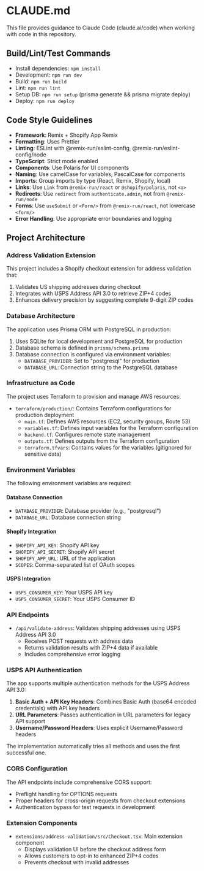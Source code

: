 # CLAUDE.md

This file provides guidance to Claude Code (claude.ai/code) when working with code in this repository.

## Build/Lint/Test Commands

- Install dependencies: `npm install`
- Development: `npm run dev`
- Build: `npm run build`
- Lint: `npm run lint`
- Setup DB: `npm run setup` (prisma generate && prisma migrate deploy)
- Deploy: `npm run deploy`

## Code Style Guidelines

- **Framework**: Remix + Shopify App Remix
- **Formatting**: Uses Prettier
- **Linting**: ESLint with @remix-run/eslint-config, @remix-run/eslint-config/node
- **TypeScript**: Strict mode enabled
- **Components**: Use Polaris for UI components
- **Naming**: Use camelCase for variables, PascalCase for components
- **Imports**: Group imports by type (React, Remix, Shopify, local)
- **Links**: Use `Link` from `@remix-run/react` or `@shopify/polaris`, not `<a>`
- **Redirects**: Use `redirect` from `authenticate.admin`, not from `@remix-run/node`
- **Forms**: Use `useSubmit` or `<Form/>` from `@remix-run/react`, not lowercase `<form/>`
- **Error Handling**: Use appropriate error boundaries and logging

## Project Architecture

### Address Validation Extension

This project includes a Shopify checkout extension for address validation that:

1. Validates US shipping addresses during checkout
2. Integrates with USPS Address API 3.0 to retrieve ZIP+4 codes
3. Enhances delivery precision by suggesting complete 9-digit ZIP codes

### Database Architecture

The application uses Prisma ORM with PostgreSQL in production:

1. Uses SQLite for local development and PostgreSQL for production
2. Database schema is defined in `prisma/schema.prisma`
3. Database connection is configured via environment variables:
   - `DATABASE_PROVIDER`: Set to "postgresql" for production
   - `DATABASE_URL`: Connection string to the PostgreSQL database

### Infrastructure as Code

The project uses Terraform to provision and manage AWS resources:

- `terraform/production/`: Contains Terraform configurations for production deployment
  - `main.tf`: Defines AWS resources (EC2, security groups, Route 53)
  - `variables.tf`: Defines input variables for the Terraform configuration
  - `backend.tf`: Configures remote state management
  - `outputs.tf`: Defines outputs from the Terraform configuration
  - `terraform.tfvars`: Contains values for the variables (gitignored for sensitive data)

### Environment Variables

The following environment variables are required:

#### Database Connection
- `DATABASE_PROVIDER`: Database provider (e.g., "postgresql")
- `DATABASE_URL`: Database connection string

#### Shopify Integration
- `SHOPIFY_API_KEY`: Shopify API key
- `SHOPIFY_API_SECRET`: Shopify API secret
- `SHOPIFY_APP_URL`: URL of the application
- `SCOPES`: Comma-separated list of OAuth scopes

#### USPS Integration
- `USPS_CONSUMER_KEY`: Your USPS API key
- `USPS_CONSUMER_SECRET`: Your USPS Consumer ID

### API Endpoints

- `/api/validate-address`: Validates shipping addresses using USPS Address API 3.0
  - Receives POST requests with address data
  - Returns validation results with ZIP+4 data if available
  - Includes comprehensive error logging
  
### USPS API Authentication

The app supports multiple authentication methods for the USPS Address API 3.0:

1. **Basic Auth + API Key Headers**: Combines Basic Auth (base64 encoded credentials) with API key headers
2. **URL Parameters**: Passes authentication in URL parameters for legacy API support
3. **Username/Password Headers**: Uses explicit Username/Password headers

The implementation automatically tries all methods and uses the first successful one.

### CORS Configuration

The API endpoints include comprehensive CORS support:
- Preflight handling for OPTIONS requests
- Proper headers for cross-origin requests from checkout extensions
- Authentication bypass for test requests in development

### Extension Components

- `extensions/address-validation/src/Checkout.tsx`: Main extension component
  - Displays validation UI before the checkout address form
  - Allows customers to opt-in to enhanced ZIP+4 codes
  - Prevents checkout with invalid addresses